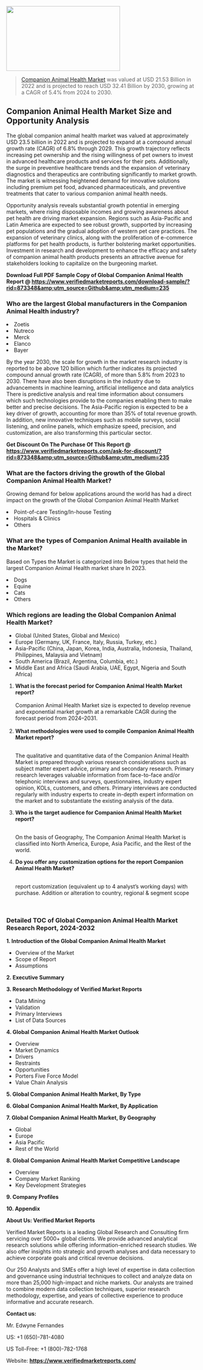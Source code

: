 <img src="https://ffe5etoiles.com/wp-content/uploads/2024/12/MST1-300x171.png" alt="" width="300" height="171" class="alignnone size-medium wp-image-20088" /><blockquote><p><p><a href="https://www.verifiedmarketreports.com/download-sample/?rid=873348&utm_source=Github&utm_medium=235" target="_blank">Companion Animal Health Market</a> was valued at USD 21.53 Billion in 2022 and is projected to reach USD 32.41 Billion by 2030, growing at a CAGR of 5.4% from 2024 to 2030.</p></blockquote><p><h2>Companion Animal Health Market Size and Opportunity Analysis</h2> <p>The global companion animal health market was valued at approximately USD 23.5 billion in 2022 and is projected to expand at a compound annual growth rate (CAGR) of 6.8% through 2029. This growth trajectory reflects increasing pet ownership and the rising willingness of pet owners to invest in advanced healthcare products and services for their pets. Additionally, the surge in preventive healthcare trends and the expansion of veterinary diagnostics and therapeutics are contributing significantly to market growth. The market is witnessing heightened demand for innovative solutions including premium pet food, advanced pharmaceuticals, and preventive treatments that cater to various companion animal health needs.</p> <p>Opportunity analysis reveals substantial growth potential in emerging markets, where rising disposable incomes and growing awareness about pet health are driving market expansion. Regions such as Asia-Pacific and Latin America are expected to see robust growth, supported by increasing pet populations and the gradual adoption of western pet care practices. The expansion of veterinary clinics, along with the proliferation of e-commerce platforms for pet health products, is further bolstering market opportunities. Investment in research and development to enhance the efficacy and safety of companion animal health products presents an attractive avenue for stakeholders looking to capitalize on the burgeoning market.</p> </p><p class=""><strong>Download Full PDF Sample Copy of Global Companion Animal Health Report @ <a href="https://www.verifiedmarketreports.com/download-sample/?rid=873348&amp;utm_source=Github&amp;utm_medium=235" target="_blank">https://www.verifiedmarketreports.com/download-sample/?rid=873348&amp;utm_source=Github&amp;utm_medium=235</a></strong></p><h3 id="" class="">Who are the largest Global manufacturers in the Companion Animal Health industry?</h3><p><li>Zoetis</li><li> Nutreco</li><li> Merck</li><li> Elanco</li><li> Bayer</li></p><div class=""><div class="" dir="" data-message-author-role="" data-message-id="" data-message-model-slug=""><div class=""><div class=""><div class=""><div class="" dir="" data-message-author-role="" data-message-id="" data-message-model-slug=""><div class=""><div class=""><p>By the year 2030, the scale for growth in the market research industry is reported to be above 120 billion which further indicates its projected compound annual growth rate (CAGR), of more than 5.8% from 2023 to 2030. There have also been disruptions in the industry due to advancements in machine learning, artificial intelligence and data analytics There is predictive analysis and real time information about consumers which such technologies provide to the companies enabling them to make better and precise decisions. The Asia-Pacific region is expected to be a key driver of growth, accounting for more than 35% of total revenue growth. In addition, new innovative techniques such as mobile surveys, social listening, and online panels, which emphasize speed, precision, and customization, are also transforming this particular sector.</p><p><strong>Get Discount On The Purchase Of This Report @&nbsp; <a href="https://www.verifiedmarketreports.com/ask-for-discount/?rid=873348&amp;utm_source=Github&amp;utm_medium=235" target="_blank">https://www.verifiedmarketreports.com/ask-for-discount/?rid=873348&amp;utm_source=Github&amp;utm_medium=235</a></strong></p></div></div></div></div></div></div></div></div><h3 id="" class="">What are the factors driving the growth of the Global Companion Animal Health Market?</h3><p id="" class="">Growing demand for below applications around the world has had a direct impact on the growth of the Global Companion Animal Health Market</p><p id="" class=""><li>Point-of-care Testing/In-house Testing</li><li> Hospitals & Clinics</li><li> Others</li></p><h3 id="" class="">What are the types of Companion Animal Health available in the Market?</h3><p id="" class="">Based on Types the Market is categorized into Below types that held the largest Companion Animal Health market share In 2023.</p><p id="" class=""><li>Dogs</li><li> Equine</li><li> Cats</li><li> Others</li></p><h3 id="" class="">Which regions are leading the Global Companion Animal Health Market?</h3><ul><li>Global (United States, Global and Mexico)</li><li>Europe (Germany, UK, France, Italy, Russia, Turkey, etc.)</li><li>Asia-Pacific (China, Japan, Korea, India, Australia, Indonesia, Thailand, Philippines, Malaysia and Vietnam)</li><li>South America (Brazil, Argentina, Columbia, etc.)</li><li>Middle East and Africa (Saudi Arabia, UAE, Egypt, Nigeria and South Africa)</li></ul><p><ol><li><strong>What is the forecast period for Companion Animal Health Market report?<br /></strong><br /><span data-sheets-root="1" data-sheets-value="{&quot;1&quot;:2,&quot;2&quot;:&quot;XXXX size is expected to develop revenue and exponential market growth at a remarkable CAGR during the forecast period from 2024&ndash;2030.&quot;}" data-sheets-userformat="{&quot;2&quot;:12674,&quot;4&quot;:{&quot;1&quot;:2,&quot;2&quot;:16776960},&quot;10&quot;:2,&quot;11&quot;:0,&quot;15&quot;:&quot;Arial&quot;,&quot;16&quot;:12}">Companion Animal Health Market size is expected to develop revenue and exponential market growth at a remarkable CAGR during the forecast period from 2024&ndash;2031.</span><br /><br /></li><li><strong>What methodologies were used to compile Companion Animal Health Market report?<br /><br /></strong><p>The qualitative and quantitative data of the&nbsp;Companion Animal Health Market is prepared through various research considerations such as subject matter expert advice, primary and secondary research. Primary research leverages valuable information from face-to-face and/or telephonic interviews and surveys, questionnaires, industry expert opinion, KOLs, customers, and others. Primary interviews are conducted regularly with industry experts to create in-depth expert information on the market and to substantiate the existing analysis of the data.&nbsp;</p></li><li><strong>Who is the target audience for Companion Animal Health Market report?<br /><br /></strong><p>On the basis of Geography, The&nbsp;Companion Animal Health Market is classified into North America, Europe, Asia Pacific, and the Rest of the world.</p></li><li><strong>Do you offer any customization options for the report Companion Animal Health Market?<br /><br /></strong><p>report customization (equivalent up to 4 analyst&rsquo;s working days) with purchase. Addition or alteration to country, regional &amp; segment scope</p><p>&nbsp;</p></li></ol></p><h3 id="" class="">Detailed TOC of Global Companion Animal Health Market Research Report, 2024-2032</h3><p id="" class=""><strong>1. Introduction of the Global Companion Animal Health Market</strong></p><ul><li>Overview of the Market</li><li>Scope of Report</li><li>Assumptions</li></ul><p id="" class=""><strong>2. Executive Summary</strong></p><p id="" class=""><strong>3. Research Methodology of&nbsp;Verified Market Reports</strong></p><ul><li>Data Mining</li><li>Validation</li><li>Primary Interviews</li><li>List of Data Sources</li></ul><p id="" class=""><strong>4. Global Companion Animal Health Market Outlook</strong></p><ul><li>Overview</li><li>Market Dynamics</li><li>Drivers</li><li>Restraints</li><li>Opportunities</li><li>Porters Five Force Model</li><li>Value Chain Analysis</li></ul><p id="" class=""><strong>5. Global Companion Animal Health Market, By&nbsp;Type</strong></p><p id="" class=""><strong>6. Global Companion Animal Health Market, By Application</strong></p><p id="" class=""><strong>7. Global Companion Animal Health Market, By Geography</strong></p><ul><li>Global</li><li>Europe</li><li>Asia Pacific</li><li>Rest of the World</li></ul><p id="" class=""><strong>8. Global Companion Animal Health Market Competitive Landscape</strong></p><ul><li>Overview</li><li>Company Market Ranking</li><li>Key Development Strategies</li></ul><p id="" class=""><strong>9. Company Profiles</strong></p><p id="" class=""><strong>10. Appendix</strong></p><p id="" class=""><strong>About Us: Verified Market Reports</strong></p><p id="" class="">Verified Market Reports is a leading Global Research and Consulting firm servicing over 5000+ global clients. We provide advanced analytical research solutions while offering information-enriched research studies. We also offer insights into strategic and growth analyses and data necessary to achieve corporate goals and critical revenue decisions.</p><p id="" class="">Our 250 Analysts and SMEs offer a high level of expertise in data collection and governance using industrial techniques to collect and analyze data on more than 25,000 high-impact and niche markets. Our analysts are trained to combine modern data collection techniques, superior research methodology, expertise, and years of collective experience to produce informative and accurate research.</p><p id="" class=""><strong>Contact us:</strong></p><p id="" class="">Mr. Edwyne Fernandes</p><p id="" class="">US: +1 (650)-781-4080</p><p id="" class="">US Toll-Free: +1 (800)-782-1768</p><p id="" class="">Website: <a target="" data-test-app-aware-link=""><strong>https://www.verifiedmarketreports.com/</strong></a></p>
